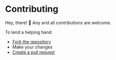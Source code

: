 # Contributing

Hey, there! 👋 Any and all contributions are welcome.

To lend a helping hand:

- [Fork the repository](https://help.github.com/articles/fork-a-repo/)
- Make your changes
- [Create a pull request](https://help.github.com/articles/creating-a-pull-request/)
